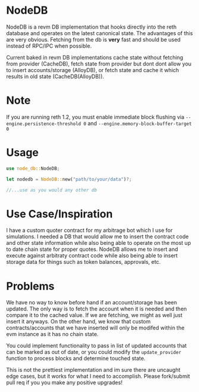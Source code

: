 # NodeDB
NodeDB is a revm DB implementation that hooks directly into the reth database and operates on the latest canonical state. The advantages of this are very obvious. Fetching from the db is **very** fast and should be used instead of RPC/IPC when possible. 

Current baked in revm DB implementations cache state without fetching from provider (CacheDB), fetch state from provider but dont dont allow you to insert accounts/storage (AlloyDB), or fetch state and cache it which results in old state (CacheDB(AlloyDB)). 

# Note
If you are running reth 1.2, you must enable immediate block flushing via `--engine.persistence-threshold 0` and `--engine.memory-block-buffer-target 0`

# Usage
```rust
use node_db::NodeDB;

let nodedb = NodeDB::new("path/to/your/data")?;

//...use as you would any other db
```

# Use Case/Inspiration
I have a custom quoter contract for my arbitrage bot which I use for simulations. I needed a DB that would allow me to insert the contract code and other state information while also being able to operate on the most up to date chain state for proper quotes. NodeDB allows me to insert and execute against arbitraty contract code while also being able to insert storage data for things such as token balances, approvals, etc. 

# Problems

We have no way to know before hand if an account/storage has been updated. The only way is to fetch the account when it is needed and then compare it to the cached value. If we are fetching, we might as well just insert it anyways. On the other hand, we know that custom contracts/accounts that we have inserted will only be modifed within the evm instance as it has no chain state. 

You could implement functionality to pass in list of updated accounts that can be marked as out of date, or you could modify the `update_provider` function to process blocks and determine touched state.

This is not the prettiest implementation and im sure there are uncaught edge cases, but it works for what I need to accomplish. Please fork/submit pull req if you you make any positive upgrades! 
